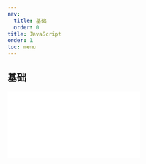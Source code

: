 ```yaml
---
nav:
  title: 基础
  order: 0
title: JavaScript
order: 1
toc: menu
---
```


## 基础

<embed src="./javascript/type.md" />
